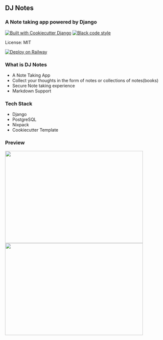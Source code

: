 ## DJ Notes 

### A Note taking app powered by Django 

[![Built with Cookiecutter Django](https://img.shields.io/badge/built%20with-Cookiecutter%20Django-ff69b4.svg?logo=cookiecutter)](https://github.com/cookiecutter/cookiecutter-django/)
[![Black code style](https://img.shields.io/badge/code%20style-black-000000.svg)](https://github.com/ambv/black)

License: MIT

[![Deploy on Railway](https://railway.app/button.svg)](https://dj-notes.up-railway.app)

### What is DJ Notes

- A Note Taking App
- Collect your thoughts in the form of notes or collections of notes(books)
- Secure Note taking experience
- Markdown Support

### Tech Stack

- Django
- PostgreSQL
- Nixpack 
- Cookiecutter Template

### Preview

<img src="https://res.cloudinary.com/techstructive-blog/image/upload/v1656861308/blog-media/djnotes-home.png" height="300px" width="450px"> <img src="https://res.cloudinary.com/techstructive-blog/image/upload/v1656861556/blog-media/dj-notes-note-preview.png" height="300px" width="450px">
